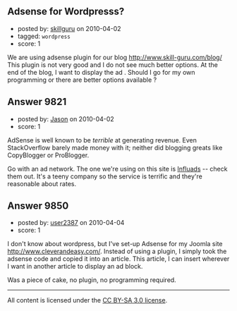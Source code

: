 ## Adsense for Wordpresss?

- posted by: [skillguru](https://stackexchange.com/users/-1/742-skillguru) on 2010-04-02
- tagged: `wordpress`
- score: 1

We are using adsense plugin for our blog http://www.skill-guru.com/blog/
This plugin is not very good and I do not see much better options. 
At the end of the blog, I want to display the ad . Should I go for my own programming or there are better options available ?


## Answer 9821

- posted by: [Jason](https://stackexchange.com/users/-1/2-jason) on 2010-04-02
- score: 1

<p>AdSense is well known to be <em>terrible</em> at generating revenue.  Even StackOverflow barely made money with it; neither did blogging greats like CopyBlogger or ProBlogger.</p>

<p>Go with an ad network.  The one we're using on this site is <a href="http://influads.com/" rel="nofollow">Influads</a> -- check them out.  It's a teeny company so the service is terrific and they're reasonable about rates.</p>



## Answer 9850

- posted by: [user2387](https://stackexchange.com/users/-1/2387-user2387) on 2010-04-04
- score: 1

I don't know about wordpress, but I've set-up Adsense for my Joomla site http://www.cleverandeasy.com/. Instead of using a plugin, I simply took the adsense code and copied it into an article. This article, I can insert wherever I want in another article to display an ad block.

Was a piece of cake, no plugin, no programming required.



---

All content is licensed under the [CC BY-SA 3.0 license](https://creativecommons.org/licenses/by-sa/3.0/).
